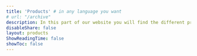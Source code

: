 ```yaml
---
title: 'Products' # in any language you want
# url: "/archive"
description: In this part of our website you will find the different products and offers we have to offer. All our Honokokona products are certified Vegan and come from our various farms. Thanks to Honokokona Veggie Farm Inc. your dragons will have the best products on the market.
disableShare: false
layout: products
ShowReadingTime: false
showToc: false
---
```



